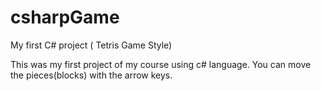 # csharpGame
My first C# project ( Tetris Game Style) 

This was my first project of my course using c# language.
You can move the pieces(blocks) with the arrow keys.
